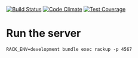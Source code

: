 [![Build Status](https://travis-ci.org/mumuki/mumuki-wollok-server.svg?branch=master)](https://travis-ci.org/mumuki/mumuki-wollok-server)
[![Code Climate](https://codeclimate.com/github/mumuki/mumuki-wollok-server/badges/gpa.svg)](https://codeclimate.com/github/mumuki/mumuki-wollok-server)
[![Test Coverage](https://codeclimate.com/github/mumuki/mumuki-wollok-server/badges/coverage.svg)](https://codeclimate.com/github/mumuki/mumuki-wollok-server)

# Run the server

```
RACK_ENV=development bundle exec rackup -p 4567
```




